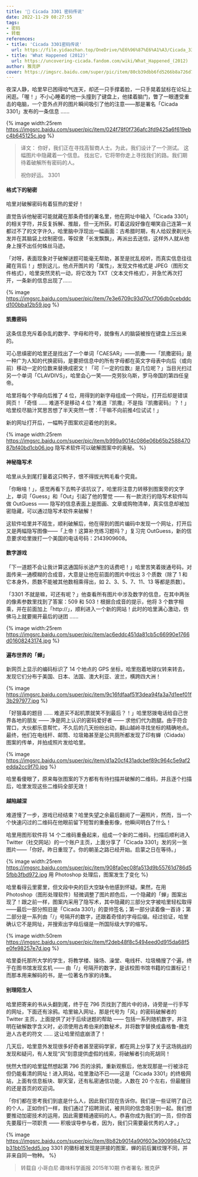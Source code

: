 ```yaml
---
title: '🔢 Cicada 3301 密码传说'
date: 2022-11-29 08:27:55
tags:
- 密码
- 转载
references:
- title: 'Cicada 3301密码传说'
  url: https://file.yidaozhan.top/OneDrive/%E6%96%87%E6%A1%A3/Cicada_3301%E5%AF%86%E7%A0%81%E4%BC%A0%E8%AF%B4_%E9%9B%85%E5%85%8B%E8%90%A8_2.pdf
- title: 'What Happened (2012)'
  url: https://uncovering-cicada.fandom.com/wiki/What_Happened_(2012)
author: 雅克萨
cover: https://imgsrc.baidu.com/super/pic/item/80cb39dbb6fd5266b8a726d7ee18972bd5073660.jpg
---
```


夜深人静，哈里早已困得哈气连天，却还一只手撑着脸，一只手晃着鼠标在论坛上闲逛。「喔！」不小心睡着的他一头撞到了键盘上，他揉着脑门，瞥了一眼遭受重击的电脑，一个意外点开的图片瞬间吸引了他的注意——那是署名「Cicada 3301」发布的一条信息 ……

<!--more-->

{% image width:25rem https://imgsrc.baidu.com/super/pic/item/024f78f0f736afc3fd9425a6f619ebc4b645125c.jpg %}

> 译文：
> 你好，我们正在寻找高智商人士。为此，我们设计了一个测试。
> 这幅图片中隐藏着一个信息。
> 找出它，它将带你走上寻找我们的路。我们期待着破解所有密码的人。
>
> 祝你好运。
> 3301

#### 格式下的秘密

哈里对破解密码有着狂热的爱好！

直觉告诉他秘密可能就藏在那条奇怪的署名里，他在网址中输入「Cicada 3301」的相关字符，并反复拆解、推敲，但一无所获。盯着这段好像在嘲笑自己连第一关都过不了的文字许久，哈里脑中浮现出一幅画面：古希腊时期，有人给奴隶剃光头发并在其脑袋上纹制密信，等奴隶「长发飘飘」，再派出去送信，这样外人就从他身上搜不出任何蛛丝马迹。

「对呀，表面现象对于破解谜题可能毫无帮助，甚至是扰乱视听，而真实信息往往藏在背后！」想到这儿，他点开图片的「属性」，发现文件格式是 JPEG（图形文件格式），哈里突然灵机一动，将它改为 TXT（文本文件格式），并急忙再次打开，一条新的信息出现了……

{% image https://imgsrc.baidu.com/super/pic/item/7e3e6709c93d70cf706db0cebddcd100bba12b59.jpg %}

#### 凯撒密码

这条信息充斥着杂乱的数字、字母和符号，就像有人的脑袋被按在键盘上压出来的。

可心思缜密的哈里还是找出了一个单词「CAESAR」——凯撒——「凯撒密码」是一种广为人知的代换密码，是要把信息中的所有字母都在英文字母表中向后（或向前）移动一定的位数来替换成密文！「可『一定的位数』是几位呢？」当目光扫过另一个单词「CLAVDIVS」，哈里会心一笑——克劳狄乌斯，罗马帝国的第四任皇帝。

哈里将每个字母向后推了 4 位，用得到的新字母组成一个网址，打开后却是错误网页！「奇怪 …… 难道不是移动 4 位？难道『凯撒』不是指『凯撒密码』？！」哈里绞尽脑汁冥思苦想了半天突然一愣：「干嘛不向前推4位试试！」

新的网址打开后，一幅鸭子图案欢迎着他的到来。

{% image width:25rem https://imgsrc.baidu.com/super/pic/item/b999a9014c086e06b65b258847087bf40bd1cb06.jpg 隐写术软件可以破解图案中的奥秘。 %}

#### 神秘隐写术

哈里从头到尾打量着这只鸭子，恨不得拔光鸭毛看个究竟。

「你瞅啥！」，感觉再看下去鸭子该抗议了，哈里将注意力转移到图案旁的文字上，单词「Guess」和「Out」引起了他的警觉 —— 有一款流行的隐写术软件叫做 OutGuess —— 隐写的信息表面上是图画、文章或购物清单，真实信息却被加密隐藏，可以通过隐写术软件来破解！

这软件哈里并不陌生，顺利破解后，他在得到的图片编码中发现一个网址，打开后又是两幅隐写图像——「上帝！这算补充练习题吗？」复习完 OutGuess，新的信息要求哈里拨打一个美国的电话号码：2143909608。

#### 数字游戏

「下一道题不会让我计算这通国际长途产生的话费吧！」哈里苦笑着拨通号码，对面传来一通模糊的合成音，大意是让他在前面的图片中找出 3 个质数（除了 1 和它本身外，质数不能被其他数相乘得出，如 2、3、5、7、11、13 等都是质数）。

「3301 不就是嘛，可还有呢？」他查看所有图片中涉及数字的信息，在其中两张的像素参数里找到了答案：509 和 503！根据合成音的提示，他将 3 个数字相乘，并在前面加上「http://」，顺利进入一个新的网站！此时的哈里满心激动，仿佛马上就要揭开最后的谜团 ……

{% image width:25rem https://imgsrc.baidu.com/super/pic/item/ac6eddc451da81cb5c66990e1766d01608243174.jpg %}

#### 遍布世界的「蝉」

新网页上显示的编码标识了 14 个地点的 GPS 坐标，哈里抱着地球仪转来转去，发现它们分布于美国、日本、法国、澳大利亚、波兰，横跨四大洲！

{% image https://imgsrc.baidu.com/super/pic/item/9c16fdfaaf51f3dea94fa3a7d1eef01f3b297977.jpg %}

「好狠毒的题目 …… 难道买不起机票就笑不到最后？！」哈里怒拨电话给自己世界各地的朋友 —— 净是网上认识的密码爱好者 —— 求他们代为跑腿。由于符合胃口，大伙都乐意帮忙，不久后的几天纷纷出动，翻山越岭寻找坐标的精确地点。最终，他们在电线杆、邮筒、垃圾箱甚至是公共厕所都发现了印有蝉（Cidada）图案的传单，并拍成照片发给哈里。

{% image https://imgsrc.baidu.com/super/pic/item/d1a20cf431adcbef89c964c5e9af2edda2cc9f70.jpg %}

哈里看傻眼了，原来每张图案的下方都有有待扫描并破解的二维码，并且逐个扫描后，哈里发现这些二维码全部无效！

#### 越陷越深

难道慢了一步，游戏已经结束？哈里失望之余最后翻阅了一遍照片，然而，当一个个快速闪过的二维码在他眼前留下短暂的重叠影像，他瞬间明白了什么！

哈里用图形软件将 14 个二维码重叠起来，组成一个新的二维码，扫描后顺利进入 Twitter（社交网站）的一个账户主页，上面分享了「Cicada 3301」发的另一张图片——「你好。昨日重现了。你的朝圣之路已经开始。启蒙之日在等待。」

{% image width:25rem https://imgsrc.baidu.com/super/pic/item/908fa0ec08fa513d9b55761d786d55fbb3fbd972.jpg 用 Photoshop 处理后，图案发生了变化 %}

哈里看得云里雾里，但文段中央的巨大空缺令他感到怀疑。果然，在用 Photoshop（图形处理软件）轻微调整了图片颜色后，一个隐藏的「蝉」图案出现了！跟之前一样，图案内采用了隐写术，其中隐藏的三部分文字被哈里轻松取得——最后一部分照旧是「Cicada 3301」的耍帅签名；第一部分读着像一首诗；第二部分是一系列由「/」号隔开的数字，还跟着奇怪的字母后缀。经过验证，哈里确认它不是网址，并搜索出字母后缀是一所国际级大学的缩写。

{% image width:50rem https://imgsrc.baidu.com/super/pic/item/f2deb48f8c5494eed0d915da68f5e0fe98257e7d.jpg %}

哈里委托那所大学的学生，将教学楼、操场、澡堂、电线杆、垃圾桶搜了个遍，终于在图书馆发现玄机 —— 由「/」号隔开的数字，是该校图书馆书籍的位置标记！而那本用来解码的书，是一位著名作家的诗集。

#### 别理陌生人

哈里把寄来的书从头翻到尾，终于在 796 页找到了图片中的诗，诗旁是一行手写的网址，下面还有涂鸦。哈里输入网址，那是代号为「风」的密码破解者的 Twitter 主页，上面提供了对于后续谜题的帮助 —— 包括一系列随机数字，并注明在破解数字含义时，必须使用古希伯来的数秘术，并将数字替换成盎格鲁-撒克逊人古老的符文 …… 这让哈里彻底崩溃了！

几天后，哈里意外发现很多好奇者甚至密码学家，都在网上分享了关于这场挑战的发现和疑问，有人发现“风”刻意提供虚假的线索，将破解者引向死胡同！

恍然大悟的哈里猛然想起第 796 页的涂鸦，重新观察后，他发现那是一行被涂花但仍能看清的网址！进入网站，哈里激动不已——这是「Cicada 3301」的终极网站，上面有信息板块、聊天室，还有私密通信功能，人数在 20 个左右，但最醒目的还是首页的欢迎词。

「你们都在思考我们到底是什么人，因此我们现在告诉你。我们是一些证明了自己的个人，正如你们一样，我们通过了招聘测试，被共同的信念吸引到一起。我们想要推动加密技术的运用，因此需要精通密码的人。恭喜你成为我们的一员，但你首先要履行一项职责 —— 积极误导参与者，因为，我们只需要最优秀的人才。」

{% image https://imgsrc.baidu.com/super/pic/item/8b82b9014a90f603e39099847c12b31bb151edd5.jpg 3301 的徽标被发现是拼接的图案，蝉的前后翼纹理不同，并非来自同一物种。  %}

> 转载自 小哥白尼·趣味科学画报 2015年10期
> 作者署名: 雅克萨